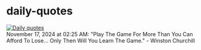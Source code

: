 # daily-quotes
[![Daily quotes](https://github.com/ceepu8/daily-quotes/actions/workflows/daily-quote.yml/badge.svg)](https://github.com/ceepu8/daily-quotes/actions/workflows/daily-quote.yml)<br/>
November 17, 2024 at 02:25 AM: "Play The Game For More Than You Can Afford To Lose... Only Then Will You Learn The Game." - Winston Churchill

